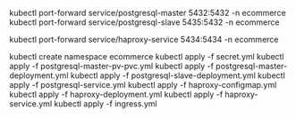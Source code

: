 kubectl port-forward service/postgresql-master 5432:5432 -n ecommerce
kubectl port-forward service/postgresql-slave 5435:5432 -n ecommerce

kubectl port-forward service/haproxy-service 5434:5434 -n ecommerce

kubectl create namespace ecommerce
kubectl apply -f secret.yml
kubectl apply -f postgresql-master-pv-pvc.yml
kubectl apply -f postgresql-master-deployment.yml
kubectl apply -f postgresql-slave-deployment.yml
kubectl apply -f postgresql-service.yml
kubectl apply -f haproxy-configmap.yml
kubectl apply -f haproxy-deployment.yml
kubectl apply -f haproxy-service.yml
kubectl apply -f ingress.yml

